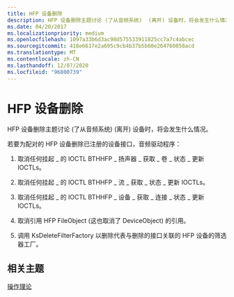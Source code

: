 ```yaml
---
title: HFP 设备删除
description: HFP 设备删除主题讨论 (了从音频系统)  (离开) 设备时，将会发生什么情况。
ms.date: 04/20/2017
ms.localizationpriority: medium
ms.openlocfilehash: 1097a33b6d3ac98d575533911825cc7a7c4abcec
ms.sourcegitcommit: 418e6617e2a695c9cb4b37b5b60e264760858acd
ms.translationtype: MT
ms.contentlocale: zh-CN
ms.lasthandoff: 12/07/2020
ms.locfileid: "96800739"
---
```

# <a name="hfp-device-removal"></a>HFP 设备删除


HFP 设备删除主题讨论 (了从音频系统)  (离开) 设备时，将会发生什么情况。

若要为配对的 HFP 设备删除已注册的设备接口，音频驱动程序：

1. 取消任何挂起 \_ 的 IOCTL BTHHFP \_ 扬声器 \_ 获取 \_ 卷 \_ 状态 \_ 更新 IOCTLs。

2. 取消任何挂起 \_ 的 IOCTL BTHHFP \_ 流 \_ 获取 \_ 状态 \_ 更新 IOCTLs。

3. 取消任何挂起 \_ 的 IOCTL BTHHFP \_ 设备 \_ 获取 \_ 连接 \_ 状态 \_ 更新 IOCTLs。

4. 取消引用 HFP FileObject (这也取消了 DeviceObject) 的引用。

5. 调用 KsDeleteFilterFactory 以删除代表与删除的接口关联的 HFP 设备的筛选器工厂。

## <a name="span-idrelated_topicsspanrelated-topics"></a><span id="related_topics"></span>相关主题
[操作理论](theory-of-operation.md)  



